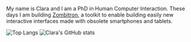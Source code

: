 My name is Clara and I am a PhD in Human Computer Interaction.
These days I am building [Zombitron](https://github.com/zombitron/), a toolkit to enable building easily new interactive interfaces made with obsolete smartphones and tablets.

![Top Langs](https://github-readme-stats.vercel.app/api/top-langs/?username=clararigaud&theme=dracula&langs_count=8)
![Clara's GitHub stats](https://github-readme-stats.vercel.app/api?username=clararigaud&theme=dracula&show_icons=true&hide=stars&hide_rank=true&include_all_commits=true)
